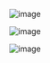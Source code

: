 ![image](https://user-images.githubusercontent.com/76183189/165198193-b8ddb540-adfb-42d1-99b2-74f66f43dc89.png)

![image](https://user-images.githubusercontent.com/76183189/165198216-82695c70-7616-42c6-8b44-1d68e0eef1bd.png)

![image](https://user-images.githubusercontent.com/76183189/165198227-b4b76056-a439-4867-9362-429874b23330.png)



